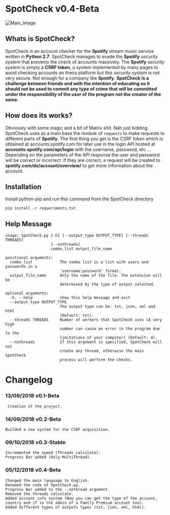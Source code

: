 # SpotCheck v0.4-Beta

![Main_Image](https://developer.spotify.com/assets/branding-guidelines/logo@2x.png)

## Whats is SpotCheck?  
SpotCheck is an account checker for the **Spotify** stream music service written in **Python 2.7**. SpotCheck manages to evade the **Spotify** *security system* that prevents the check of accounts massively. The **Spotify** *security system* is simply a **CSRF token**, a system implemented by many pages to avoid checking accounts on theirs platform but this *security system* is not very secure. Not enough for a company like **Spotify**. **SpotCheck is a challenge between friends and with the intention of educating so it should not be used to commit any type of crime that will be committed under the responsibility of the user of the program not the creator of the same**.  

## How does its works?  
Obviously with some magic and a bit of Matrix shit. Nah just kidding.  
SpotCheck uses as a main base the module of `requests` to make requests to different parts of **Spotify**. The first thing you get is the CSRF token which is obtained at accounts.spotify.com for later use in the login API hosted at **accounts.spotify.com/api/login** with the username, password, etc ... Depending on the parameters of the API response the user and password will be correct or incorrect. If they are correct, a request will be created to **spotify.com/de/account/overview/** to get more information about the account.  

## Installation

Install python-pip and run this command from the SpotCheck directory
```
pip install -r requeriments.txt
```

## Help Message  
```
usage: SpotCheck.py [-h] [--output_type OUTPUT_TYPE] [--threads THREADS]
                    [--nothreads]
                    combo_list output_file_name

positional arguments:
  combo_list            The combo list is a list with users and passwords in a
                        'username:password' format.
  output_file_name      Only the name of the file. The extension will be
                        determined by the type of output selected.

optional arguments:
  -h, --help            show this help message and exit
  --output_type OUTPUT_TYPE
                        The output type can be: txt, json, xml and html
                        (Default: txt).
  --threads THREADS     Number of workers that SpotCheck uses (A very high
                        number can cause an error in the program due to the
                        limitations of your computer) (Default: 4).
  --nothreads           If this argument is specified, SpotCheck will not
                        create any thread, otherwise the main SpotCheck
                        process will perform the checks.
```

# Changelog  
### 13/09/2018 v0.1-Beta
```
 Creation of the project.
```  
### 14/09/2018 v0.2-Beta
```
Builded a new system for the CSRF acquisition.
```
### 09/10/2018 v0.3-Stable
```
Incremented the speed (Threads calculate).
Progress Bar added (Only-MultiThread).
```
### 05/12/2018 v0.4-Beta
```
Changed the main language to English.
Renewed the code of SpotCheck.py.
Progress Bar added to the --nothread argument.
Removed the threads calculate.
Added account info system (Now you can get the type of the account, country and if is the admin of a Family Premium account too).
Added different types of outputs types (txt, json, xml, html).
```
